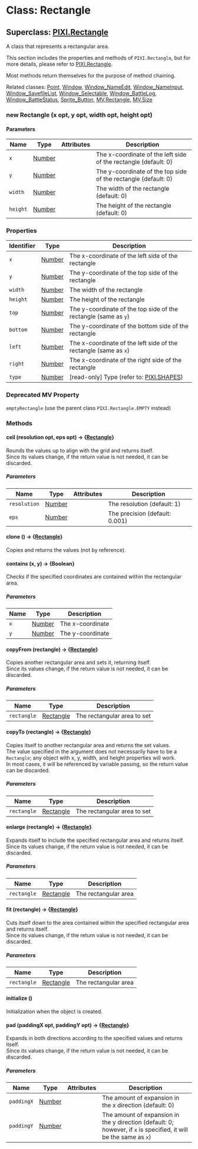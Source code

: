 # Class: Rectangle

## Superclass: [PIXI.Rectangle](http://pixijs.download/v5.3.12/docs/PIXI.Rectangle.html)

A class that represents a rectangular area.

This section includes the properties and methods of `PIXI.Rectangle`, but for more details, please refer to [PIXI.Rectangle](http://pixijs.download/v5.3.12/docs/PIXI.Rectangle.html).

Most methods return themselves for the purpose of method chaining.

Related classes: [Point](Point.md), [Window](Window.md), [Window_NameEdit](Window_NameEdit.md), [Window_NameInput](Window_NameInput.md), [Window_SavefileList](Window_SavefileList.md), [Window_Selectable](Window_Selectable.md), [Window_BattleLog](Window_BattleLog.md), [Window_BattleStatus](Window_BattleStatus.md), [Sprite_Button](Sprite_Button.md), [MV.Rectangle](MV.Rectangle.md), [MV.Size](MV.Size.md)

### new Rectangle (x opt, y opt, width opt, height opt)
#### Parameters

| Name     | Type           | Attributes    | Description                                |
|----------|----------------|----------------|--------------------------------------------|
| `x`      | [Number](Number.md) | <optional>    | The x-coordinate of the left side of the rectangle (default: 0) |
| `y`      | [Number](Number.md) | <optional>    | The y-coordinate of the top side of the rectangle (default: 0) |
| `width`  | [Number](Number.md) | <optional>    | The width of the rectangle (default: 0)  |
| `height` | [Number](Number.md) | <optional>    | The height of the rectangle (default: 0) |

### Properties

| Identifier | Type           | Description                                |
|------------|----------------|--------------------------------------------|
| `x`        | [Number](Number.md) | The x-coordinate of the left side of the rectangle |
| `y`        | [Number](Number.md) | The y-coordinate of the top side of the rectangle |
| `width`    | [Number](Number.md) | The width of the rectangle                |
| `height`   | [Number](Number.md) | The height of the rectangle               |
| `top`      | [Number](Number.md) | The y-coordinate of the top side of the rectangle (same as `y`) |
| `bottom`   | [Number](Number.md) | The y-coordinate of the bottom side of the rectangle |
| `left`     | [Number](Number.md) | The x-coordinate of the left side of the rectangle (same as `x`) |
| `right`    | [Number](Number.md) | The x-coordinate of the right side of the rectangle |
| `type`     | [Number](Number.md) | [read-only] Type (refer to: [PIXI.SHAPES](http://pixijs.download/v5.3.12/docs/PIXI.html#SHAPES)) |

### Deprecated MV Property
`emptyRectangle` (use the parent class `PIXI.Rectangle.EMPTY` instead)

### Methods

#### ceil (resolution opt, eps opt) → {[Rectangle](Rectangle.md)}
Rounds the values up to align with the grid and returns itself.<br />
Since its values change, if the return value is not needed, it can be discarded.

##### Parameters

| Name        | Type           | Attributes    | Description                                |
|-------------|----------------|----------------|--------------------------------------------|
| `resolution`| [Number](Number.md) | <optional>    | The resolution (default: 1)                |
| `eps`       | [Number](Number.md) | <optional>    | The precision (default: 0.001)             |

#### clone () → {[Rectangle](Rectangle.md)}
Copies and returns the values (not by reference).

#### contains (x, y) → {Boolean}
Checks if the specified coordinates are contained within the rectangular area.

##### Parameters

| Name | Type           | Description                                |
|------|----------------|--------------------------------------------|
| `x`  | [Number](Number.md) | The x-coordinate                           |
| `y`  | [Number](Number.md) | The y-coordinate                           |

#### copyFrom (rectangle) → {[Rectangle](Rectangle.md)}
Copies another rectangular area and sets it, returning itself.<br />
Since its values change, if the return value is not needed, it can be discarded.

##### Parameters

| Name       | Type           | Description                                |
|------------|----------------|--------------------------------------------|
| `rectangle`| [Rectangle](Rectangle.md) | The rectangular area to set                |

#### copyTo (rectangle) → {[Rectangle](Rectangle.md)}
Copies itself to another rectangular area and returns the set values.<br />
The value specified in the argument does not necessarily have to be a `Rectangle`; any object with x, y, width, and height properties will work.<br />
In most cases, it will be referenced by variable passing, so the return value can be discarded.

##### Parameters

| Name       | Type           | Description                                |
|------------|----------------|--------------------------------------------|
| `rectangle`| [Rectangle](Rectangle.md) | The rectangular area to set                |

#### enlarge (rectangle) → {[Rectangle](Rectangle.md)}
Expands itself to include the specified rectangular area and returns itself.<br />
Since its values change, if the return value is not needed, it can be discarded.

##### Parameters

| Name       | Type           | Description                                |
|------------|----------------|--------------------------------------------|
| `rectangle`| [Rectangle](Rectangle.md) | The rectangular area                      |

#### fit (rectangle) → {[Rectangle](Rectangle.md)}
Cuts itself down to the area contained within the specified rectangular area and returns itself.<br />
Since its values change, if the return value is not needed, it can be discarded.

##### Parameters

| Name       | Type           | Description                                |
|------------|----------------|--------------------------------------------|
| `rectangle`| [Rectangle](Rectangle.md) | The rectangular area                      |

#### initialize ()
Initialization when the object is created.

#### pad (paddingX opt, paddingY opt) → {[Rectangle](Rectangle.md)}
Expands in both directions according to the specified values and returns itself.<br />
Since its values change, if the return value is not needed, it can be discarded.

##### Parameters

| Name       | Type           | Attributes    | Description                                |
|------------|----------------|----------------|--------------------------------------------|
| `paddingX` | [Number](Number.md) | <optional>    | The amount of expansion in the x direction (default: 0) |
| `paddingY` | [Number](Number.md) | <optional>    | The amount of expansion in the y direction (default: 0; however, if `x` is specified, it will be the same as `x`) |

